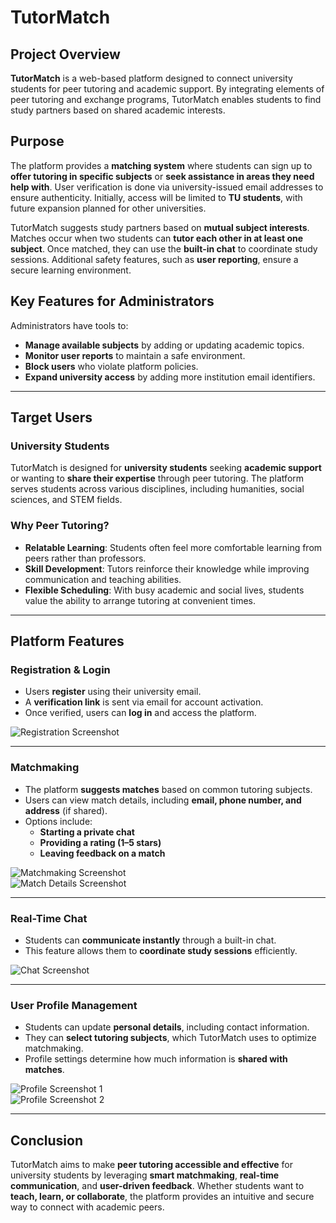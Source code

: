 # TutorMatch

## Project Overview

**TutorMatch** is a web-based platform designed to connect university students for peer tutoring and academic support. By integrating elements of peer tutoring and exchange programs, TutorMatch enables students to find study partners based on shared academic interests.

## Purpose

The platform provides a **matching system** where students can sign up to **offer tutoring in specific subjects** or **seek assistance in areas they need help with**. User verification is done via university-issued email addresses to ensure authenticity. Initially, access will be limited to **TU students**, with future expansion planned for other universities.

TutorMatch suggests study partners based on **mutual subject interests**. Matches occur when two students can **tutor each other in at least one subject**. Once matched, they can use the **built-in chat** to coordinate study sessions. Additional safety features, such as **user reporting**, ensure a secure learning environment.

## Key Features for Administrators

Administrators have tools to:
- **Manage available subjects** by adding or updating academic topics.
- **Monitor user reports** to maintain a safe environment.
- **Block users** who violate platform policies.
- **Expand university access** by adding more institution email identifiers.

---

## Target Users

### **University Students**
TutorMatch is designed for **university students** seeking **academic support** or wanting to **share their expertise** through peer tutoring. The platform serves students across various disciplines, including humanities, social sciences, and STEM fields.

### **Why Peer Tutoring?**
- **Relatable Learning**: Students often feel more comfortable learning from peers rather than professors.  
- **Skill Development**: Tutors reinforce their knowledge while improving communication and teaching abilities.  
- **Flexible Scheduling**: With busy academic and social lives, students value the ability to arrange tutoring at convenient times.  

---

## Platform Features

### **Registration & Login**
- Users **register** using their university email.
- A **verification link** is sent via email for account activation.
- Once verified, users can **log in** and access the platform.

![Registration Screenshot](https://github.com/nikiblauer/tutormatch/assets/39680062/f214abb9-98e1-4900-ba8c-9faaa05a9d1b)

---

### **Matchmaking**
- The platform **suggests matches** based on common tutoring subjects.
- Users can view match details, including **email, phone number, and address** (if shared).
- Options include:
  - **Starting a private chat**
  - **Providing a rating (1–5 stars)**
  - **Leaving feedback on a match**

![Matchmaking Screenshot](https://github.com/nikiblauer/tutormatch/assets/39680062/050e5640-c9c7-4ac5-bf62-3375a577e7d0)  
![Match Details Screenshot](https://github.com/nikiblauer/tutormatch/assets/39680062/18c40bc4-2276-44ba-8be4-54019480a425)

---

### **Real-Time Chat**
- Students can **communicate instantly** through a built-in chat.
- This feature allows them to **coordinate study sessions** efficiently.

![Chat Screenshot](https://github.com/nikiblauer/tutormatch/assets/39680062/fb9412fd-7e0a-4383-90f9-3edf8c1cf472)

---

### **User Profile Management**
- Students can update **personal details**, including contact information.
- They can **select tutoring subjects**, which TutorMatch uses to optimize matchmaking.
- Profile settings determine how much information is **shared with matches**.

![Profile Screenshot 1](https://github.com/nikiblauer/tutormatch/assets/39680062/8a05273a-723b-42b6-ab23-9444b4861314)  
![Profile Screenshot 2](https://github.com/nikiblauer/tutormatch/assets/39680062/9c5df77f-4a4d-4fdf-8b67-fc0a906f41c8)

---

## Conclusion

TutorMatch aims to make **peer tutoring accessible and effective** for university students by leveraging **smart matchmaking**, **real-time communication**, and **user-driven feedback**. Whether students want to **teach, learn, or collaborate**, the platform provides an intuitive and secure way to connect with academic peers.

